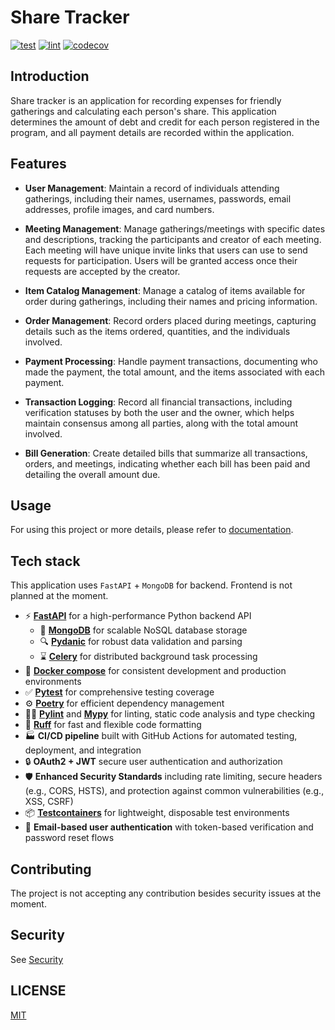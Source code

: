 # Share Tracker

[![test](https://github.com/soroushalinia/share_tracker/actions/workflows/test_backend.yml/badge.svg)](https://github.com/soroushalinia/share_tracker/actions/workflows/test_backend.yml)
[![lint](https://github.com/soroushalinia/share_tracker/actions/workflows/lint.yml/badge.svg)](https://github.com/soroushalinia/share_tracker/actions/workflows/lint.yml)
[![codecov](https://codecov.io/github/soroushalinia/share_tracker/graph/badge.svg?token=W7K3WG4CJ5)](https://codecov.io/github/soroushalinia/share_tracker)

## Introduction

Share tracker is an application for recording expenses for friendly gatherings and calculating each person's share.
This application determines the amount of debt and credit for each person registered in the program, and all payment details are recorded within the application.

## Features

- **User Management**: Maintain a record of individuals attending gatherings, including their names, usernames, passwords, email addresses, profile images, and card numbers.

- **Meeting Management**: Manage gatherings/meetings with specific dates and descriptions, tracking the participants and creator of each meeting. Each meeting will have unique invite links that users can use to send requests for participation. Users will be granted access once their requests are accepted by the creator.

- **Item Catalog Management**: Manage a catalog of items available for order during gatherings, including their names and pricing information.

- **Order Management**: Record orders placed during meetings, capturing details such as the items ordered, quantities, and the individuals involved.

- **Payment Processing**: Handle payment transactions, documenting who made the payment, the total amount, and the items associated with each payment.

- **Transaction Logging**: Record all financial transactions, including verification statuses by both the user and the owner, which helps maintain consensus among all parties, along with the total amount involved.

- **Bill Generation**: Create detailed bills that summarize all transactions, orders, and meetings, indicating whether each bill has been paid and detailing the overall amount due.

## Usage

For using this project or more details, please refer to [documentation](https://soroushalinia.github.io/share_tracker).

## Tech stack

This application uses `FastAPI` + `MongoDB` for backend. Frontend is not planned at the moment.

- ⚡ **[FastAPI](https://fastapi.tiangolo.com/)** for a high-performance Python backend API
    - 💾 **[MongoDB](https://www.mongodb.com/)** for scalable NoSQL database storage
    - 🔍 **[Pydanic](https://docs.pydantic.dev/latest/)** for robust data validation and parsing
    - ⌛ **[Celery](https://github.com/celery/celery)** for distributed background task processing
- 🐋 **[Docker compose](https://www.docker.com/)** for consistent development and production environments
- ✅ **[Pytest](https://docs.pytest.org/en/stable/)**  for comprehensive testing coverage
- ⚙️ **[Poetry](https://python-poetry.org/)** for efficient dependency management
- 🧑‍💻 **[Pylint](https://github.com/pylint-dev/pylint)** and **[Mypy](https://github.com/python/mypy)** for linting, static code analysis and type checking
- 🧹 **[Ruff](https://docs.astral.sh/ruff/formatter/)** for fast and flexible code formatting
- 🏭 **CI/CD pipeline** built with GitHub Actions for automated testing, deployment, and integration
- 🔒 **OAuth2 + JWT** secure user authentication and authorization
- 🛡️ **Enhanced Security Standards** including rate limiting, secure headers (e.g., CORS, HSTS), and protection against common vulnerabilities (e.g., XSS, CSRF)
- 📦 **[Testcontainers](https://testcontainers.com)** for lightweight, disposable test environments
- 📨 **Email-based user authentication** with token-based verification and password reset flows

## Contributing

The project is not accepting any contribution besides security issues at the moment.

## Security

See [Security](./SECURITY.md)

## LICENSE

[MIT](./LICENSE)
